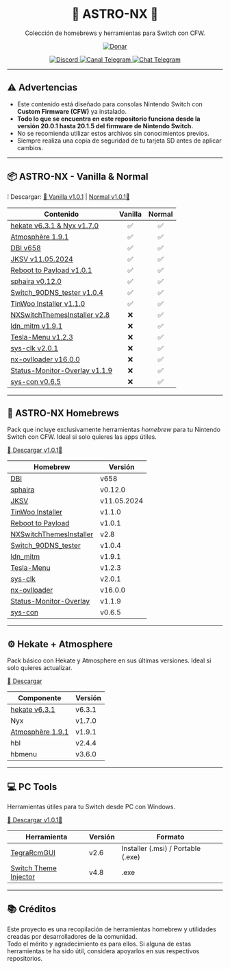 <p align="center">
  <h1 align="center">🚀 ASTRO-NX 🚀</h1>
  <p align="center">Colección de homebrews y herramientas para Switch con CFW.</p>
</p>

<p align="center">
  <a href="https://zj3an.vercel.app/donate.html">
    <img src="https://img.shields.io/badge/💖%20Donate-Apóyame%20con%20una%20donación-blueviolet" alt="Donar">
  </a>
</p>

<p align="center">
  <a href="https://discord.gg/K7k2pzT8de">
    <img src="https://img.shields.io/badge/Discord-Astro%20Homebrew-5865F2?logo=discord&logoColor=white" alt="Discord">
  </a>
  <a href="https://t.me/AstroHomebrew">
    <img src="https://img.shields.io/badge/Canal-Telegram-229ED9?logo=telegram&logoColor=white" alt="Canal Telegram">
  </a>
  <a href="https://t.me/AstroHomebrewChat">
    <img src="https://img.shields.io/badge/Chat-Telegram-229ED9?logo=telegram&logoColor=white" alt="Chat Telegram">
  </a>
</p>

---

## ⚠️ Advertencias

- Este contenido está diseñado para consolas Nintendo Switch con **Custom Firmware (CFW)** ya instalado.
- **Todo lo que se encuentra en este repositorio funciona desde la versión 20.0.1 hasta 20.1.5 del firmware de Nintendo Switch.**
- No se recomienda utilizar estos archivos sin conocimientos previos.
- Siempre realiza una copia de seguridad de tu tarjeta SD antes de aplicar cambios.

---

## 📦 ASTRO-NX - Vanilla & Normal
❕ Descargar: [👾 Vanilla v1.0.1](https://github.com/zJ3an/astro-nx/releases/download/v1.0.1/astro-nx-vanilla_v1.0.1.zip) | [Normal v1.0.1👾](https://github.com/zJ3an/astro-nx/releases/download/v1.0.1/astro-nx-normal_v1.0.1.zip)

| Contenido                     | Vanilla | Normal |
| ----------------------------- | :-----: | :----: |
| [hekate v6.3.1 & Nyx v1.7.0](https://github.com/CTCaer/hekate)    | ✅ | ✅ |
| [Atmosphère 1.9.1](https://github.com/Atmosphere-NX/Atmosphere)                | ✅ | ✅ |
| [DBI v658](https://github.com/rashevskyv/dbi/releases/tag/658)                      | ✅ | ✅ |
| [JKSV v11.05.2024](https://github.com/J-D-K/JKSV)            | ✅ | ✅ |
| [Reboot to Payload v1.0.1](https://github.com/Atmosphere-NX/Atmosphere)     | ✅ | ✅ |
| [sphaira v0.12.0](https://github.com/ITotalJustice/sphaira)          | ✅ | ✅ |
| [Switch\_90DNS\_tester v1.0.4](https://github.com/meganukebmp/Switch_90DNS_tester)| ✅ | ✅ |
| [TinWoo Installer v1.1.0](https://github.com/hax4dazy/TinWoo)   | ✅ | ✅ |
| [NXSwitchThemesInstaller v2.8](https://github.com/exelix11/SwitchThemeInjector) | ❌ | ✅ |
| [ldn\_mitm v1.9.1](https://github.com/DefenderOfHyrule/ldn_mitm)        | ❌ | ✅ |
| [Tesla-Menu v1.2.3](https://github.com/WerWolv/Tesla-Menu)          | ❌ | ✅ |
| [sys-clk v2.0.1](https://github.com/retronx-team/sys-clk)            | ❌ | ✅ |
| [nx-ovlloader v16.0.0](https://github.com/WerWolv/nx-ovlloader)   | ❌ | ✅ |
| [Status-Monitor-Overlay v1.1.9](https://github.com/masagrator/Status-Monitor-Overlay) | ❌ | ✅ |
| [sys-con v0.6.5](https://github.com/cathery/sys-con)            | ❌ | ✅ |

---

## 🧩 ASTRO-NX Homebrews
Pack que incluye exclusivamente herramientas *homebrew* para tu Nintendo Switch con CFW. Ideal si solo quieres las apps útiles.

[👾 Descargar v1.0.1👾](https://github.com/zJ3an/astro-nx/releases/download/v1.0.1/Homebrews_v1.0.1.zip)

| Homebrew                   | Versión  |
|----------------------------|----------|
| [DBI](https://github.com/rashevskyv/dbi/releases/tag/658)                                | v658     |
| [sphaira](https://github.com/ITotalJustice/sphaira)                    | v0.12.0  |
| [JKSV](https://github.com/J-D-K/JKSV)                                  | v11.05.2024 |
| [TinWoo Installer](https://github.com/hax4dazy/TinWoo)                 | v1.1.0   |
| [Reboot to Payload](https://github.com/Atmosphere-NX/Atmosphere)      | v1.0.1   |
| [NXSwitchThemesInstaller](https://github.com/exelix11/SwitchThemeInjector) | v2.8     |
| [Switch_90DNS_tester](https://github.com/meganukebmp/Switch_90DNS_tester) | v1.0.4   |
| [ldn_mitm](https://github.com/DefenderOfHyrule/ldn_mitm)               | v1.9.1   |
| [Tesla-Menu](https://github.com/WerWolv/Tesla-Menu)                    | v1.2.3   |
| [sys-clk](https://github.com/retronx-team/sys-clk)                     | v2.0.1   |
| [nx-ovlloader](https://github.com/WerWolv/nx-ovlloader)                | v16.0.0  |
| [Status-Monitor-Overlay](https://github.com/masagrator/Status-Monitor-Overlay) | v1.1.9   |
| [sys-con](https://github.com/cathery/sys-con)                          | v0.6.5   |

---

## ⚙️ Hekate + Atmosphere
Pack básico con Hekate y Atmosphere en sus últimas versiones. Ideal si solo quieres actualizar.

[👾 Descargar](https://github.com/zJ3an/astro-nx/releases/download/v1.0.1/hekate+atmosphere.zip)

| Componente   | Versión  |
|--------------|----------|
| [hekate v6.3.1](https://github.com/CTCaer/hekate)       | v6.3.1   |
| Nyx          | v1.7.0   |
| [Atmosphère 1.9.1](https://github.com/Atmosphere-NX/Atmosphere)   | v1.9.1   |
| hbl          | v2.4.4   |
| hbmenu       | v3.6.0   |

---

## 💻 PC Tools

Herramientas útiles para tu Switch desde PC con Windows.

[👾 Descargar v1.0.1👾](https://github.com/zJ3an/astro-nx/releases/download/v1.0.1/PC_Tools_v1.0.1.zip)

| Herramienta                           | Versión | Formato                    |
|--------------------------------------|---------|----------------------------|
| [TegraRcmGUI](https://github.com/eliboa/TegraRcmGUI)             | v2.6    | Installer (.msi) / Portable (.exe) |
| [Switch Theme Injector](https://github.com/exelix11/SwitchThemeInjector) | v4.8    | .exe                        |

---

## 📚 Créditos

Este proyecto es una recopilación de herramientas homebrew y utilidades creadas por desarrolladores de la comunidad.  
Todo el mérito y agradecimiento es para ellos. Si alguna de estas herramientas te ha sido útil, considera apoyarlos en sus respectivos repositorios.
